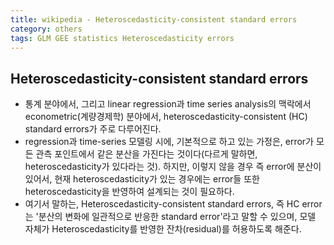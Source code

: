 ```yaml
---
title: wikipedia - Heteroscedasticity-consistent standard errors
category: others
tags: GLM GEE statistics Heteroscedasticity errors
---
```



## Heteroscedasticity-consistent standard errors

- 통계 분야에서, 그리고 linear regression과 time series analysis의 맥락에서 econometric(계량경제학) 분야에서, heteroscedasticity-consistent (HC) standard errors가 주로 다루어진다. 
- regression과 time-series 모델링 시에, 기본적으로 하고 있는 가정은, error가 모든 관측 포인트에서 같은 분산을 가진다는 것이다(다르게 말하면, heteroscedasticity가 있다라는 것). 하지만, 이렇지 않을 경우 즉 error에 분산이 있어서, 현재 heteroscedasticity가 있는 경우에는 error들 또한 heteroscedasticity을 반영하여 설계되는 것이 필요하다. 
- 여기서 말하는, Heteroscedasticity-consistent standard errors, 즉 HC error는 '분산의 변화에 일관적으로 반응한 standard error'라고 말할 수 있으며, 모델 자체가 Heteroscedasticity를 반영한 잔차(residual)를 허용하도록 해준다.